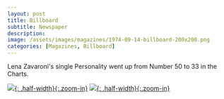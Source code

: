```yaml
---
layout: post
title: Billboard
subtitle: Newspaper
description:
image: /assets/images/magazines/1974-09-14-billboard-200x200.png
categories: [Magazines, Billboard]
---
```


Lena Zavaroni's single Personality went up from Number 50 to 33 in the Charts.

[![](/assets/images/magazines/1974-09-14-billboard-front-cover.jpg){: .half-width}{:.zoom-in}](/assets/images/magazines/1974-09-14-billboard-front-cover.jpg)
[![](/assets/images/magazines/1974-09-14-billboard-page-56.jpg){: .half-width}{:.zoom-in}](/assets/images/magazines/1974-09-14-billboard-page-56.jpg)
